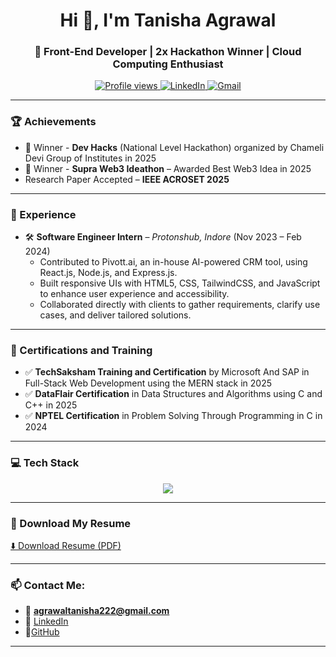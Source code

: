<h1 align="center">Hi 👋, I'm Tanisha Agrawal</h1>
<h3 align="center">🚀 Front-End Developer | 2x Hackathon Winner | Cloud Computing Enthusiast</h3>

<p align="center">
  <a href="https://github.com/tanishaagrawal18">
    <img src="https://komarev.com/ghpvc/?username=tanishaagrawal18&label=Profile%20views&color=0e75b6&style=flat" alt="Profile views" />
  </a>
  <a href="https://www.linkedin.com/in/tanishaagrawal18/">
    <img src="https://img.shields.io/badge/LinkedIn-blue?logo=linkedin&style=flat&logoColor=white" alt="LinkedIn" />
  </a>
  <a href="mailto:agrawaltanisha222@gmail.com">
    <img src="https://img.shields.io/badge/Gmail-red?logo=gmail&style=flat&logoColor=white" alt="Gmail" />
  </a>
</p>

---

### 🏆 Achievements
- 🥇 Winner - **Dev Hacks** (National Level Hackathon) organized by Chameli Devi Group of Institutes in 2025 
- 🥇 Winner - **Supra Web3 Ideathon** – Awarded Best Web3 Idea in 2025 
- Research Paper Accepted – **IEEE ACROSET 2025** 

---

### 💼 Experience
- 🛠️ **Software Engineer Intern** – *Protonshub, Indore* (Nov 2023 – Feb 2024) 
  - Contributed to Pivott.ai, an in-house AI-powered CRM tool, using React.js, Node.js, and Express.js. 
  - Built responsive UIs with HTML5, CSS, TailwindCSS, and JavaScript to enhance user experience and accessibility. 
  - Collaborated directly with clients to gather requirements, clarify use cases, and deliver tailored solutions. 

---

### 📜 Certifications and Training
- ✅ **TechSaksham Training and Certification** by Microsoft And SAP in Full-Stack Web Development using the MERN stack in 2025 
- ✅ **DataFlair Certification** in Data Structures and Algorithms using C and C++ in 2025 
- ✅ **NPTEL Certification** in Problem Solving Through Programming in C in 2024

---

### 💻 Tech Stack

<p align="center">
  <img src="https://skillicons.dev/icons?i=html,css,js,react,redux,tailwind,mysql,cpp,c,git,github,vscode" />
</p>

---

### 📄 Download My Resume

[⬇️ Download Resume (PDF)](https://github.com/tanishaagrawal18/resume/raw/main/Tanisha_Agrawal_Resume.pdf)

---

### 📫 Contact Me:
- 📧 **agrawaltanisha222@gmail.com** 
- 🔗 [LinkedIn](https://www.linkedin.com/in/tanishaagrawal18/) 
- 🔗[GitHub](https://github.com/tanishaagrawal18) 
---
